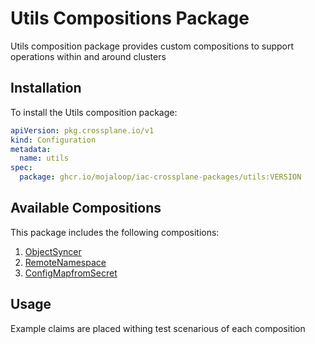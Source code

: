 # Utils Compositions Package

Utils composition package provides custom compositions to support operations within and around clusters

## Installation

To install the Utils composition package:

```yaml
apiVersion: pkg.crossplane.io/v1
kind: Configuration
metadata:
  name: utils
spec:
  package: ghcr.io/mojaloop/iac-crossplane-packages/utils:VERSION
```

## Available Compositions

This package includes the following compositions:

1. [ObjectSyncer](compositions/object-syncer/README.md)
2. [RemoteNamespace](compositions/remote-namespace/README.md)
3. [ConfigMapfromSecret](compositions/configmap-from-secret/README.md)

## Usage

Example claims are placed withing test scenarious of each composition
